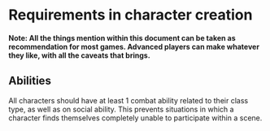 # Requirements in character creation

#### Note: All the things mention within this document can be taken as recommendation for most games. Advanced players can make whatever they like, with all the caveats that brings.

## Abilities
All characters should have at least 1 combat ability related to their class type, as well as on social ability. This prevents situations in which a character finds themselves completely unable to participate within a scene.
